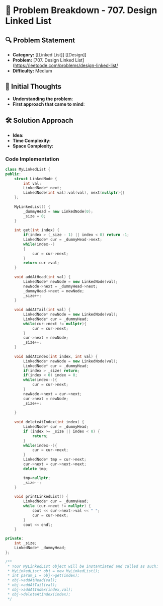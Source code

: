 # 📌 Problem Breakdown - 707. Design Linked List

## 🔍 Problem Statement
- **Category:**  [[Linked List]] [[Design]]
- **Problem:** [707. Design Linked List](https://leetcode.com/problems/design-linked-list/
- **Difficulty:**  Medium 

## 🧠 Initial Thoughts
- **Understanding the problem**:  
- **First approach that came to mind**:  

## 🛠 Solution Approach
- **Idea:**  
- **Time Complexity:**  
- **Space Complexity:**  

### **Code Implementation**
```c++
class MyLinkedList {
public:
    struct LinkedNode {
        int val;
        LinkedNode* next;
        LinkedNode(int val):val(val), next(nullptr){}
    };
    
    MyLinkedList() {
        _dummyHead = new LinkedNode(0);
        _size = 0;
    }
    
    int get(int index) {
        if(index > (_size - 1) || index < 0) return -1;
        LinkedNode* cur = _dummyHead->next;
        while(index--)
        {
            cur = cur->next;
        }
        return cur->val;
    }
    
    void addAtHead(int val) {
        LinkedNode* newNode = new LinkedNode(val);
        newNode->next = _dummyHead->next;
        _dummyHead->next = newNode;
        _size++;
    }
    
    void addAtTail(int val) {
        LinkedNode* newNode = new LinkedNode(val);
        LinkedNode* cur = _dummyHead;
        while(cur->next != nullptr){
            cur = cur->next;
        }
        cur->next = newNode;
        _size++;
    }
    
    void addAtIndex(int index, int val) {
        LinkedNode* newNode = new LinkedNode(val);
        LinkedNode* cur = _dummyHead;
        if(index > _size) return;
        if(index < 0) index = 0;
        while(index--){
            cur = cur->next;
        }
        newNode->next = cur->next;
        cur->next = newNode;
        _size++;
        
    }
    
    void deleteAtIndex(int index) {
        LinkedNode* cur = _dummyHead;
        if (index >= _size || index < 0) {
            return;
        }
        while(index--){
            cur = cur->next;
        }
        LinkedNode* tmp = cur->next;
        cur->next = cur->next->next;
        delete tmp;

        tmp=nullptr;
        _size--;
    }
    
    void printLinkedList() {
        LinkedNode* cur = _dummyHead;
        while (cur->next != nullptr) {
            cout << cur->next->val << " ";
            cur = cur->next;
        }
        cout << endl;
    }

private:
    int _size;
    LinkedNode* _dummyHead;
};

/**
 * Your MyLinkedList object will be instantiated and called as such:
 * MyLinkedList* obj = new MyLinkedList();
 * int param_1 = obj->get(index);
 * obj->addAtHead(val);
 * obj->addAtTail(val);
 * obj->addAtIndex(index,val);
 * obj->deleteAtIndex(index);
 */
```

